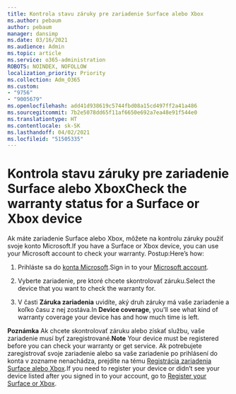 ```yaml
---
title: Kontrola stavu záruky pre zariadenie Surface alebo Xbox
ms.author: pebaum
author: pebaum
manager: dansimp
ms.date: 03/16/2021
ms.audience: Admin
ms.topic: article
ms.service: o365-administration
ROBOTS: NOINDEX, NOFOLLOW
localization_priority: Priority
ms.collection: Adm_O365
ms.custom:
- "9756"
- "9005679"
ms.openlocfilehash: add41d938619c5744fbd08a15cd497ff2a41a486
ms.sourcegitcommit: 7b2e5078dd65f11af6650e692a7ea48e91f544e0
ms.translationtype: HT
ms.contentlocale: sk-SK
ms.lasthandoff: 04/02/2021
ms.locfileid: "51505335"
---
```

# <a name="check-the-warranty-status-for-a-surface-or-xbox-device"></a><span data-ttu-id="172b5-102">Kontrola stavu záruky pre zariadenie Surface alebo Xbox</span><span class="sxs-lookup"><span data-stu-id="172b5-102">Check the warranty status for a Surface or Xbox device</span></span>

<span data-ttu-id="172b5-103">Ak máte zariadenie Surface alebo Xbox, môžete na kontrolu záruky použiť svoje konto Microsoft.</span><span class="sxs-lookup"><span data-stu-id="172b5-103">If you have a Surface or Xbox device, you can use your Microsoft account to check your warranty.</span></span> <span data-ttu-id="172b5-104">Postup:</span><span class="sxs-lookup"><span data-stu-id="172b5-104">Here’s how:</span></span>

1. <span data-ttu-id="172b5-105">Prihláste sa do [konta Microsoft](https://account.microsoft.com/devices/).</span><span class="sxs-lookup"><span data-stu-id="172b5-105">Sign in to your [Microsoft account](https://account.microsoft.com/devices/).</span></span> 

1. <span data-ttu-id="172b5-106">Vyberte zariadenie, pre ktoré chcete skontrolovať záruku.</span><span class="sxs-lookup"><span data-stu-id="172b5-106">Select the device that you want to check the warranty for.</span></span>

1. <span data-ttu-id="172b5-107">V časti **Záruka zariadenia** uvidíte, aký druh záruky má vaše zariadenie a koľko času z nej zostáva.</span><span class="sxs-lookup"><span data-stu-id="172b5-107">In **Device coverage**, you'll see what kind of warranty coverage your device has and how much time is left.</span></span>

<span data-ttu-id="172b5-108">**Poznámka** Ak chcete skontrolovať záruku alebo získať službu, vaše zariadenie musí byť zaregistrované.</span><span class="sxs-lookup"><span data-stu-id="172b5-108">**Note** Your device must be registered before you can check your warranty or get service.</span></span> <span data-ttu-id="172b5-109">Ak potrebujete zaregistrovať svoje zariadenie alebo sa vaše zariadenie po prihlásení do konta v zozname nenachádza, prejdite na tému [Registrácia zariadenia Surface alebo Xbox](https://support.microsoft.com/surface/register-your-surface-or-xbox-fd7d73f8-b0e6-c9fa-e83b-0b64652e2376).</span><span class="sxs-lookup"><span data-stu-id="172b5-109">If you need to register your device or didn’t see your device listed after you signed in to your account, go to [Register your Surface or Xbox](https://support.microsoft.com/surface/register-your-surface-or-xbox-fd7d73f8-b0e6-c9fa-e83b-0b64652e2376).</span></span>
